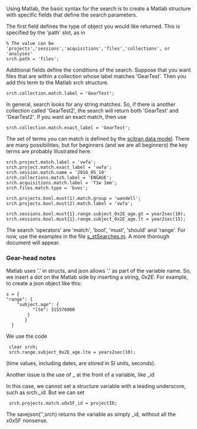 Using Matlab, the basic syntax for the search is to create a Matlab structure with specific fields that define the search parameters.

The first field defines the type of object you would like returned.  This is specified by the 'path' slot, as in

    % The value can be 'projects','sessions','acquisitions','files','collections', or 'analyses'
    srch.path = 'files';  

Additional fields define the conditions of the search.  Suppose that you want files that are within a collection whose label matches 'GearTest'.  Then you add this term to the Matlab srch structure.

    srch.collection.match.label = 'GearTest';

In general, search looks for any string matches.  So, if there is another collection called 'GearTest2', the search will return both 'GearTest' and 'GearTest2'.  If you want an exact match, then use

    srch.collection.match.exact_label = 'GearTest';

The set of terms you can match is defined by the [scitran data model](https://github.com/scitran/core/wiki/Data-Model). There are many possibilities, but for beginners (and we are all beginners) the key terms are probably illustrated here.

    srch.project.match.label = 'vwfa';
    srch.project.match.exact_label = 'vwfa';
    srch.session.match.name = '2016_05_10'
    srch.collections.match.label = 'ENGAGE';    
    srch.acquisitions.match.label = 'T1w 1mm'; 
    srch.files.match.type = 'bvec';

    srch.projects.bool.must(1).match.group = 'wandell';
    srch.projects.bool.must(2).match.label = 'vwfa';

    srch.sessions.bool.must{1}.range.subject_0x2E_age.gt = year2sec(10);
    srch.sessions.bool.must{1}.range.subject_0x2E_age.lt = year2sec(15);

The search 'operators' are 'match', 'bool', 'must', 'should' and 'range'.  For now, use the examples in the file [s_stSearches.m](https://github.com/scitran/client/blob/master/matlab/scripts/s_stSearches.m).  A more thorough document will appear.

### Gear-head notes

Matlab uses '.' in structs, and json allows '.' as part of the variable name. So, we insert a dot on the Matlab side by inserting a string, _0x2E_.  For example, to create a json object like this:

    s = {
   	"range": {
  		"subject.age": {
	   		  "lte": 315576000
		    }
	       }
      }

We use the code

     clear srch; 
     srch.range.subject_0x2E_age.lte = years2sec(10);

(time values, including dates, are stored in SI units, seconds).

Another issue is the use of _ at the front of a variable, like _id

In this case, we cannot set a structure variable with a leading underscore, such as srch._id.  But we can set

     srch.projects.match.x0x5F_id = projectID;

The savejson('',srch) returns the variable as simply _id, without all the x0x5F nonsense.
